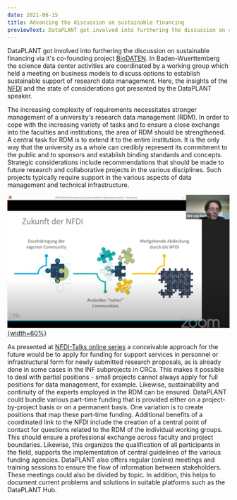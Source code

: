 ```yaml
---
date: 2021-06-15
title: Advancing the discussion on sustainable financing
previewText: DataPLANT got involved into furthering the discussion on sustainable financing via it's co-founding project BioDATEN. In Baden-Wuerttemberg the science data center activities are coordinated by a working group which held a meeting on business models to discuss options to establish sustainable support of research data management. Here, the insights of the NFDI and the state of considerations got presented by the DataPLANT speaker ...
---
```


DataPLANT got involved into furthering the discussion on sustainable financing via it's co-founding project [BioDATEN](https://portal.biodaten.info/). In Baden-Wuerttemberg the science data center activities are coordinated by a working group which held a meeting on business models to discuss options to establish sustainable support of research data management. Here, the insights of the [NFDI](https://www.nfdi.de/) and the state of considerations got presented by the DataPLANT speaker.

The increasing complexity of requirements necessitates stronger management of a university's research data management (RDM). In order to cope with the increasing variety of tasks and to ensure a close exchange into the faculties and institutions, the area of RDM should be strengthened. A central task for RDM is to extend it to the entire institution. It is the only way that the university as a whole can credibly represent its commitment to the public and to sponsors and establish binding standards and concepts. Strategic considerations include recommendations that should be made to future research and collaborative projects in the various disciplines. Such projects typically require support in the various aspects of data management and technical infrastructure.

[![Infratalk](/src/assets/images/news/Infratalk.svg "Infratalk"){width=60%}](https://www.youtube.com/watch?v=VTGhtQmn2p4)

As presented at [NFDI-Talks online series](index.php?option=com_content&view=article&id=90&catid=26) a conceivable approach for the future would be to apply for funding for support services in personnel or infrastructural form for newly submitted research proposals, as is already done in some cases in the INF subprojects in CRCs. This makes it possible to deal with partial positions - small projects cannot always apply for full positions for data management, for example. Likewise, sustainability and continuity of the experts employed in the RDM can be ensured. DataPLANT could bundle various part-time funding that is provided either on a project-by-project basis or on a permanent basis. One variation is to create positions that map these part-time funding. Additional benefits of a coordinated link to the NFDI include the creation of a central point of contact for questions related to the RDM of the individual working groups. This should ensure a professional exchange across faculty and project boundaries. Likewise, this organizes the qualification of all participants in the field, supports the implementation of central guidelines of the various funding agencies. DataPLANT also offers regular (online) meetings and training sessions to ensure the flow of information between stakeholders. These meetings could also be divided by topic. In addition, this helps to document current problems and solutions in suitable platforms such as the DataPLANT Hub.